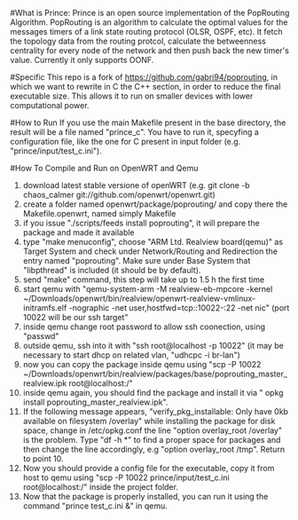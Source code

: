 #What is Prince:
Prince is an open source implementation of the PopRouting Algorithm. 
PopRouting is an algorithm to calculate the optimal values for the messages timers of a link state routing protocol (OLSR, OSPF, etc). 
It fetch the topology data from the routing protcol, calculate the betweenness centrality for every node of the network and then push back the new timer's value. Currently it only supports OONF.

#Specific
This repo is a fork of https://github.com/gabri94/poprouting, in which we want to rewrite in C the C++ section, in order to reduce the final executable size. This allows it to run on smaller devices with lower computational power.

#How to Run
If you use the main Makefile present in the base directory, the result will be a file named "prince_c". You have to run it, specyfing a configuration file, like the one for C present in input folder (e.g. "prince/input/test_c.ini").

#How To Compile and Run on OpenWRT and Qemu
1. download latest stable versione of openWRT (e.g. git clone -b chaos_calmer git://github.com/openwrt/openwrt.git)
2. create a folder named openwrt/package/poprouting/ and copy there the Makefile.openwrt, named simply Makefile
3. if you issue "./scripts/feeds install poprouting", it will prepare the package and made it available
4. type "make menuconfig", choose "ARM Ltd. Realview board(qemu)" as Target System and check under Network/Routing and Redirection the entry named "poprouting". Make sure under Base System that "libpthread" is included (it should be by default).
5. send "make" command, this step will take up to 1.5 h the first time
6. start qemu with "qemu-system-arm -M realview-eb-mpcore -kernel ~/Downloads/openwrt/bin/realview/openwrt-realview-vmlinux-initramfs.elf -nographic -net user,hostfwd=tcp::10022-:22 -net nic" (port 10022 will be our ssh target"
7. inside qemu change root password to allow ssh coonection, using "passwd"
8. outside qemu, ssh into it with "ssh root@localhost -p 10022" (it may be necessary to start dhcp on related vlan, "udhcpc -i br-lan")
9. now you can copy the package inside qemu using "scp -P 10022 ~/Downloads/openwrt/bin/realview/packages/base/poprouting_master_realview.ipk  root@localhost:/"
10. inside qemu again, you should find the package and install it via " opkg install poprouting_master_realview.ipk".
11. If the following message appears, "verify_pkg_installable: Only have 0kb available on filesystem /overlay" while installing the package for disk space, change in /etc/opkg.conf the line "option overlay_root /overlay"  is the problem. Type "df -h *" to find a proper space for packages and then change the line accordingly, e.g "option overlay_root /tmp". Return to point 10.
12. Now you should provide a config file for the executable, copy it from host to qemu using "scp -P 10022 prince/input/test_c.ini  root@localhost:/" inside the project folder.
13. Now that the package is properly installed, you can run it using the command "prince test_c.ini &" in qemu.


